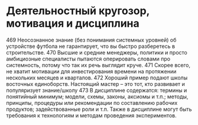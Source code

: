 # Деятельностный кругозор, мотивация и дисциплина

469 Неосознанное знание (без понимания системных уровней) об устройстве футбола не гарантирует, что вы быстро разберетесь в строительстве.
470 Высшие и средние менеджеры, политики и просто амбициозные специалисты пытаются оперировать словами про системность, потому что так их речь выглядит круче.
471 Скорее всего, не хватит мотивации для инвестирования времени на протяжении нескольких месяцев и кварталов.
472 Хороший пример подают школы восточных единоборств. Настоящий мастер – это тот, кто развивает и популяризует знание/школу
473 В дисциплине содержатся: термины и понятийный минимум; модели, схемы, законы, аксиомы и т.п.; методы, принципы, процедуры или рекомендации по составлению рабочих продуктов; задействованные роли и т.п. Также в дисциплине могут быть требования к технологиям и методам проведения экспериментов.
